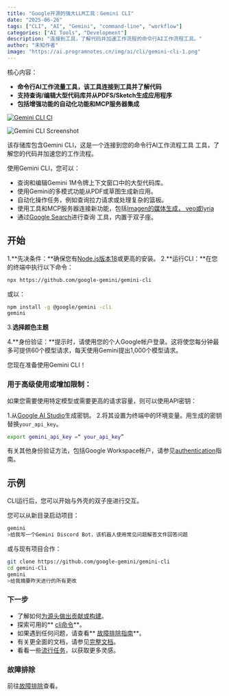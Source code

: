 ```yaml
---
title: "Google开源的强大LLM工具：Gemini CLI"
date: "2025-06-26"
tags: ["CLI", "AI", "Gemini", "command-line", "workflow"]
categories: ["AI Tools", "Development"]
description: "连接到工具，了解代码并加速工作流程的命令行AI工作流程工具。"
author: "未知作者"
image: "https://ai.programnotes.cn/img/ai/cli/gemini-cli-1.png"
---
```


核心内容：
 -  **命令行AI工作流量工具，该工具连接到工具并了解代码**
 -  **支持查询/编辑大型代码库并从PDFS/Sketch生成应用程序**
 -  **包括增强功能的自动化功能和MCP服务器集成**

[![Gemini CLI CI](https://github.com/google-gemini/gemini-cli/actions/workflows/ci.yml/badge.svg)](https://github.com/google-gemini/gemini-cli/actions/workflows/ci.yml)

![Gemini CLI Screenshot](https://ai.programnotes.cn/img/ai/cli/gemini-cli-1.png)

该存储库包含Gemini CLI，这是一个连接到您的命令行AI工作流程工具
工具，了解您的代码并加速您的工作流程。

使用Gemini CLI，您可以：

 - 查询和编辑Gemini 1M令牌上下文窗口中的大型代码库。
 - 使用Gemini的多模式功能从PDF或草图生成新应用。
 - 自动化操作任务，例如查询拉力请求或处理复杂的篮板。
 - 使用工具和MCP服务器连接新功能，包括[Imagen的媒体生成，
  veo或lyria](https://github.com/googleclecloudplatform/vertex-ai-creative-studio/tree/main/main/main/experiments/mcp-genmedia)
 - 通过[Google Search](https://ai.google.dev/gemini-api/docs/grounding)进行查询
  工具，内置于双子座。

## 开始

1.**先决条件：**确保您有[Node.js版本18](https://nodejs.org/en/download)或更高的安装。
2.**运行CLI：**在您的终端中执行以下命令：

   ```bash
   npx https://github.com/google-gemini/gemini-cli
   ```

   或以：

   ```bash
   npm install -g @google/gemini -cli
   gemini
   ```

3.**选择颜色主题**

4.**身份验证：**提示时，请使用您的个人Google帐户登录。这将使您每分钟最多可提供60个模型请求，每天使用Gemini提出1,000个模型请求。

您现在准备使用Gemini CLI！

### 用于高级使用或增加限制：

如果您需要使用特定模型或需要更高的请求容量，则可以使用API​​密钥：

1.从[Google AI Studio](https://aistudio.google.com/apikey)生成密钥。
2.将其设置为终端中的环境变量。用生成的密钥替换`your_api_key`。

   ```bash
   export gemini_api_key =“ your_api_key”
   ```

有关其他身份验证方法，包括Google Workspace帐户，请参见[authentication](https://github.com/google-gemini/gemini/gemini-cli/blob/main/main/main/docs/cli/authication.md)指南。

## 示例

CLI运行后，您可以开始与外壳的双子座进行交互。

您可以从新目录启动项目：

```sh
gemini
>给我写一个Gemini Discord Bot，该机器人使用常见问题解答文件回答问题
```

或与现有项目合作：

```sh
git clone https://github.com/google-gemini/gemini-cli
cd gemini-Cli
gemini
>给我摘要昨天进行的所有更改
```

### 下一步

 - 了解如何[为源头做出贡献或构建](https://github.com/google-gemini/gemini/gemini-cli/blob/main/main/contributing.md)。
 - 探索可用的** [cli命令](https://github.com/google-gemini/gemini-cli/blob/blob/main/main/docs/cli/commands.md)**。
 - 如果遇到任何问题，请查看** [故障排除指南](https://github.com/google-gemini/gemini/gemini-cli/blob/main/main/docs/troubleshooting.md)**。
 - 有关更全面的文档，请参见[完整文档](https://github.com/google-gemini/gemini/gemini-cli/blob/main/main/docs/index.md)。
 - 看看一些[流行任务](＃流行任务)，以获取更多灵感。

### 故障排除

前往[故障排除](https://github.com/google-gemini/gemini-cli/blob/blob/main/docs/troubleshoot.md)查看。
